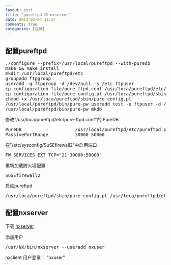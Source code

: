 ```yaml
---
layout: post
title: "pureftpd 和 nxserver"
date: 2013-03-04 18:57
comments: true
categories: [运维]
---
```


## 配置pureftpd

<pre>
./configure --prefix=/usr/local/pureftpd --with-puredb 
make && make install
mkdir /usr/local/pureftpd/etc
groupadd ftpgroup
useradd -g ftpgroup -d /dev/null -s /etc ftpuser
cp configuration-file/pure-ftpd.conf /usr/loca/pureftpd/etc/
cp configuration-file/pure-config.pl /usr/loca/pureftpd/sbin/
chmod +x /usr/loca/pureftpd/sbin/pure-config.pl
/usr/local/pureftpd/bin/pure-pw useradd test -u ftpuser -d /data/ftp/
/usr/local/pureftpd/bin/pure-pw mkdb
</pre>

修改"/usr/loca/pureftpd/etc/pure-ftpd.conf"的 PureDB 

<pre>
PureDB                    /usr/local/pureftpd/etc/pureftpd.pdb
PassivePortRange          30000 50000
</pre>

在"/etc/sysconfig/SuSEfirewall2"中启用端口

<pre>
FW_SERVICES_EXT_TCP="21 30000:50000"
</pre>

重新加载防火墙配置

<pre>
SuSEfirewall2
</pre>

启动pureftpd

<pre>
/usr/loca/pureftpd/sbin/pure-config.pl /usr/loca/pureftpd/etc/pure-ftpd.conf
</pre>

## 配置nxserver

下载 [nxserver](http://www.nomachine.com/download.php)

添加用户

<pre>
/usr/NX/bin/nxserver --useradd nxuser
</pre>

nxclient 用户登录： "nxuser"
